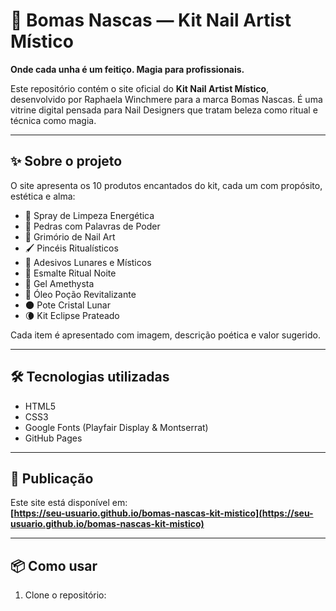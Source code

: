 # 🌙 Bomas Nascas — Kit Nail Artist Místico

**Onde cada unha é um feitiço. Magia para profissionais.**

Este repositório contém o site oficial do **Kit Nail Artist Místico**, desenvolvido por Raphaela Winchmere para a marca Bomas Nascas. É uma vitrine digital pensada para Nail Designers que tratam beleza como ritual e técnica como magia.

---

## ✨ Sobre o projeto

O site apresenta os 10 produtos encantados do kit, cada um com propósito, estética e alma:

- 🔮 Spray de Limpeza Energética  
- 💎 Pedras com Palavras de Poder  
- 📖 Grimório de Nail Art  
- 🖌️ Pincéis Ritualísticos  
- 🌙 Adesivos Lunares e Místicos  
- 💅 Esmalte Ritual Noite  
- 💜 Gel Amethysta  
- 🧴 Óleo Poção Revitalizante  
- 🌑 Pote Cristal Lunar  
- 🌘 Kit Eclipse Prateado

Cada item é apresentado com imagem, descrição poética e valor sugerido.

---

## 🛠️ Tecnologias utilizadas

- HTML5  
- CSS3  
- Google Fonts (Playfair Display & Montserrat)  
- GitHub Pages

---

## 🚀 Publicação

Este site está disponível em:  
**[https://seu-usuario.github.io/bomas-nascas-kit-mistico](https://seu-usuario.github.io/bomas-nascas-kit-mistico)**

---

## 📦 Como usar

1. Clone o repositório:
